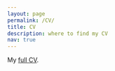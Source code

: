 ```yaml
---
layout: page
permalink: /CV/
title: CV
description: where to find my CV
nav: true
---
```


My [full CV](../assets/pdf/Francesco_CV.pdf).
